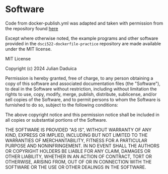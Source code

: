 # Software

Code from docker-publish.yml was adapted and taken with permission from the repository found [here](https://github.com/ttimbers/dsci522-dockerfile-practice/tree/main)

Except where otherwise noted, the example programs and other software
provided in the `dsci522-dockerfile-practice` repository are made available under the
MIT license.

MIT License

Copyright (c) 2024 Julian Daduica

Permission is hereby granted, free of charge, to any person obtaining a copy
of this software and associated documentation files (the "Software"), to deal
in the Software without restriction, including without limitation the rights
to use, copy, modify, merge, publish, distribute, sublicense, and/or sell
copies of the Software, and to permit persons to whom the Software is
furnished to do so, subject to the following conditions:

The above copyright notice and this permission notice shall be included in all
copies or substantial portions of the Software.

THE SOFTWARE IS PROVIDED "AS IS", WITHOUT WARRANTY OF ANY KIND, EXPRESS OR
IMPLIED, INCLUDING BUT NOT LIMITED TO THE WARRANTIES OF MERCHANTABILITY,
FITNESS FOR A PARTICULAR PURPOSE AND NONINFRINGEMENT. IN NO EVENT SHALL THE
AUTHORS OR COPYRIGHT HOLDERS BE LIABLE FOR ANY CLAIM, DAMAGES OR OTHER
LIABILITY, WHETHER IN AN ACTION OF CONTRACT, TORT OR OTHERWISE, ARISING FROM,
OUT OF OR IN CONNECTION WITH THE SOFTWARE OR THE USE OR OTHER DEALINGS IN THE
SOFTWARE.
